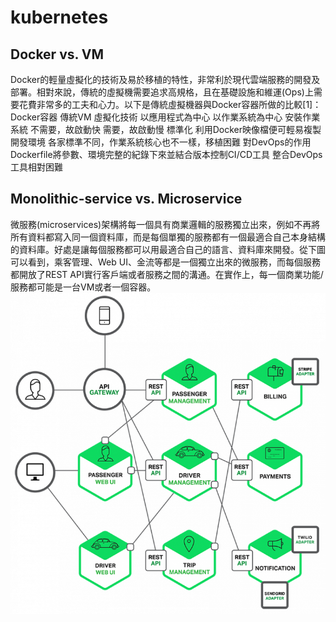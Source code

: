 # kubernetes
## Docker vs. VM
Docker的輕量虛擬化的技術及易於移植的特性，非常利於現代雲端服務的開發及部署。相對來說，傳統的虛擬機需要追求高規格，且在基礎設施和維運(Ops)上需要花費非常多的工夫和心力。以下是傳統虛擬機器與Docker容器所做的比較[1]：
Docker容器	傳統VM
虛擬化技術	以應用程式為中心	以作業系統為中心
安裝作業系統	不需要，故啟動快	需要，故啟動慢
標準化	利用Docker映像檔便可輕易複製開發環境	各家標準不同，作業系統核心也不一樣，移植困難
對DevOps的作用	Dockerfile將參數、環境完整的紀錄下來並結合版本控制CI/CD工具	整合DevOps工具相對困難


## Monolithic-service vs. Microservice
微服務(microservices)架構將每一個具有商業邏輯的服務獨立出來，例如不再將所有資料都寫入同一個資料庫，而是每個單獨的服務都有一個最適合自己本身結構的資料庫。好處是讓每個服務都可以用最適合自己的語言、資料庫來開發。從下圖可以看到，乘客管理、Web UI、金流等都是一個獨立出來的微服務，而每個服務都開放了REST API實行客戶端或者服務之間的溝通。在實作上，每一個商業功能/服務都可能是一台VM或者一個容器。
![alt text](microservice.png "microservice")